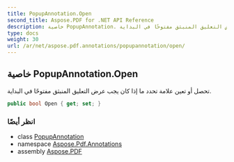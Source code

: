 ```yaml
---
title: PopupAnnotation.Open
second_title: Aspose.PDF for .NET API Reference
description: خاصية PopupAnnotation. تحصل أو تعين علامة تحدد ما إذا كان يجب عرض التعليق المنبثق مفتوحًا في البداية
type: docs
weight: 30
url: /ar/net/aspose.pdf.annotations/popupannotation/open/
---
```

## خاصية PopupAnnotation.Open

تحصل أو تعين علامة تحدد ما إذا كان يجب عرض التعليق المنبثق مفتوحًا في البداية.

```csharp
public bool Open { get; set; }
```

### انظر أيضًا

* class [PopupAnnotation](../)
* namespace [Aspose.Pdf.Annotations](../../../aspose.pdf.annotations/)
* assembly [Aspose.PDF](../../../)